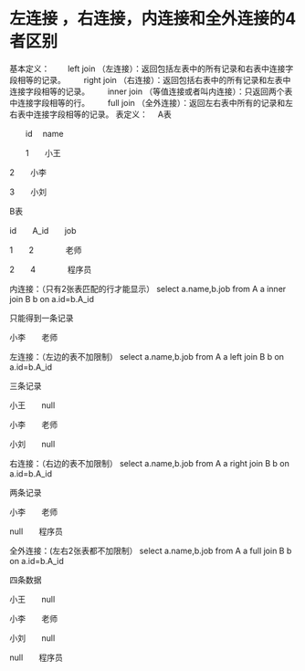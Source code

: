 # 左连接 ，右连接，内连接和全外连接的4者区别
基本定义：
　　left join （左连接）：返回包括左表中的所有记录和右表中连接字段相等的记录。
　　right join （右连接）：返回包括右表中的所有记录和左表中连接字段相等的记录。
　　inner join （等值连接或者叫内连接）：只返回两个表中连接字段相等的行。
　　full join （全外连接）：返回左右表中所有的记录和左右表中连接字段相等的记录。
表定义：
　A表　　　　　　　　　　
 
　　id　  name　　
 
　　1　　小王

2　　小李

3　　小刘

B表

id　　A_id　　job

1　　2　　　　老师

2　　4　　　　程序员

内连接：（只有2张表匹配的行才能显示）
select a.name,b.job from A a  inner join B b on a.id=b.A_id

只能得到一条记录

小李　　老师

左连接：（左边的表不加限制）
select a.name,b.job from A a  left join B b on a.id=b.A_id

三条记录

小王　　null

小李　　老师

小刘　　null

右连接：（右边的表不加限制）
select a.name,b.job from A a  right join B b on a.id=b.A_id

两条记录

小李　　老师

null　　程序员

全外连接：(左右2张表都不加限制）
select a.name,b.job from A a  full join B b on a.id=b.A_id

四条数据

小王　　null

小李　　老师

小刘　　null

null　　程序员


# 